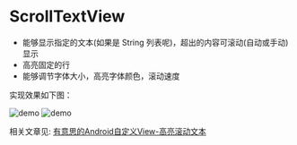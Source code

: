 # ScrollTextView

- 能够显示指定的文本(如果是 String 列表呢)，超出的内容可滚动(自动或手动)显示
- 高亮固定的行
- 能够调节字体大小，高亮字体颜色，滚动速度

实现效果如下图：

![demo](https://ljd1996.github.io/2021/08/10/Android%E8%87%AA%E5%AE%9A%E4%B9%89View-%E5%8F%AF%E9%AB%98%E4%BA%AE%E6%BB%9A%E5%8A%A8%E6%96%87%E6%9C%AC/demo-tv.gif)
![demo](https://ljd1996.github.io/2021/08/10/Android%E8%87%AA%E5%AE%9A%E4%B9%89View-%E5%8F%AF%E9%AB%98%E4%BA%AE%E6%BB%9A%E5%8A%A8%E6%96%87%E6%9C%AC/demo-v.gif)

相关文章见: [有意思的Android自定义View-高亮滚动文本](https://juejin.cn/post/6995015426996437006/)
